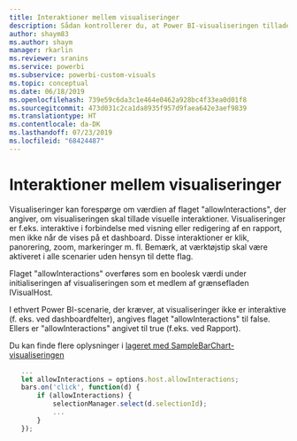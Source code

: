 ```yaml
---
title: Interaktioner mellem visualiseringer
description: Sådan kontrollerer du, at Power BI-visualiseringen tillader visuelle interaktioner
author: shaym83
ms.author: shaym
manager: rkarlin
ms.reviewer: sranins
ms.service: powerbi
ms.subservice: powerbi-custom-visuals
ms.topic: conceptual
ms.date: 06/18/2019
ms.openlocfilehash: 739e59c6da3c1e464e0462a928bc4f33ea0d01f8
ms.sourcegitcommit: 473d031c2ca1da8935f957d9faea642e3aef9839
ms.translationtype: HT
ms.contentlocale: da-DK
ms.lasthandoff: 07/23/2019
ms.locfileid: "68424487"
---
```

# <a name="visuals-interactions"></a>Interaktioner mellem visualiseringer

Visualiseringer kan forespørge om værdien af flaget "allowInteractions", der angiver, om visualiseringen skal tillade visuelle interaktioner.
Visualiseringer er f.eks. interaktive i forbindelse med visning eller redigering af en rapport, men ikke når de vises på et dashboard.
Disse interaktioner er klik, panorering, zoom, markeringer m. fl.
Bemærk, at værktøjstip skal være aktiveret i alle scenarier uden hensyn til dette flag.

Flaget "allowInteractions" overføres som en boolesk værdi under initialiseringen af visualiseringen som et medlem af grænsefladen IVisualHost.

I ethvert Power BI-scenarie, der kræver, at visualiseringer ikke er interaktive (f. eks. ved dashboardfelter), angives flaget "allowInteractions" til false.
Ellers er "allowInteractions" angivet til true (f.eks. ved Rapport).

Du kan finde flere oplysninger i [lageret med SampleBarChart-visualiseringen](https://github.com/Microsoft/PowerBI-visuals-sampleBarChart/commit/59a47935d8f5272ce145fe804193599ddb7e2001)

```typescript
   ...
   let allowInteractions = options.host.allowInteractions;
   bars.on('click', function(d) {
       if (allowInteractions) {
           selectionManager.select(d.selectionId);
           ...
       }
   });
```
